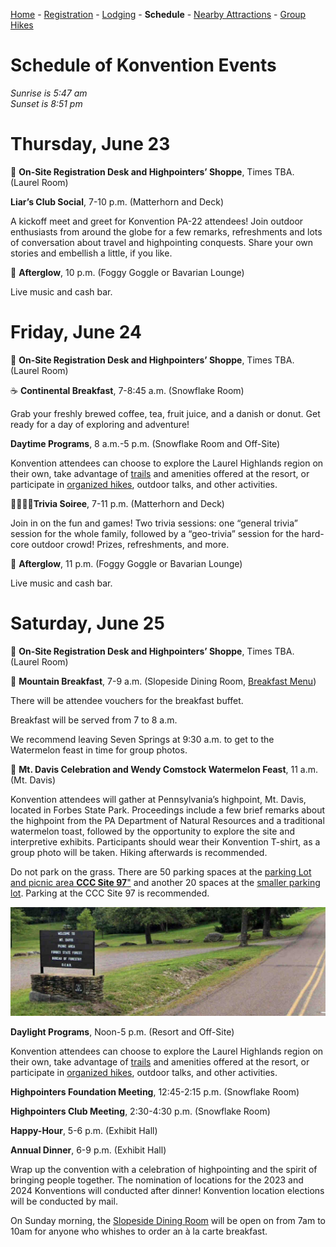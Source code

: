 [Home](index.md) - [Registration](registration.md) - [Lodging](lodging.md) - **Schedule** - [Nearby Attractions](nearby-attractions.md) - [Group Hikes](group-hikes.md) 

# Schedule of Konvention Events
_Sunrise is 5:47 am_<br/>
_Sunset is 8:51 pm_

# Thursday, June 23

📃 **On-Site Registration Desk and Highpointers’ Shoppe**, Times TBA. (Laurel Room)

**Liar’s Club Social**, 7-10 p.m. (Matterhorn and Deck)

A kickoff meet and greet for Konvention PA-22 attendees!  Join outdoor enthusiasts from around the globe for a few remarks, refreshments and lots of conversation about travel and highpointing conquests.  Share your own stories and embellish a little, if you like.  

🥽 **Afterglow**, 10 p.m. (Foggy Goggle or Bavarian Lounge)

Live music and cash bar.

# Friday, June 24

📃 **On-Site Registration Desk and Highpointers’ Shoppe**, Times TBA. (Laurel Room)

☕ **Continental Breakfast**, 7-8:45 a.m. (Snowflake Room)

Grab your freshly brewed coffee, tea, fruit juice, and a danish or donut. Get ready for a day of exploring and adventure! 

**Daytime Programs**, 8 a.m.-5 p.m. (Snowflake Room and Off-Site)

Konvention attendees can choose to explore the Laurel Highlands region on their own, take advantage of [trails](https://ogden-images-pagely.s3.amazonaws.com/www.7springs.com/images/2020/05/SummerTrailGuide_2020_pg1.pdf) and amenities offered at the resort, or participate in [organized hikes](group-hikes.md), outdoor talks, and other activities.

🙋‍♀️🙋‍♂️**Trivia Soiree**, 7-11 p.m. (Matterhorn and Deck)

Join in on the fun and games! Two trivia sessions: one “general trivia” session for the whole family, followed by a “geo-trivia” session for the hard-core outdoor crowd! Prizes, refreshments, and more.

🥽 **Afterglow**, 11 p.m. (Foggy Goggle or Bavarian Lounge)

Live music and cash bar.


# Saturday, June 25 

📃 **On-Site Registration Desk and Highpointers’ Shoppe**, Times TBA. (Laurel Room)

🥞 **Mountain Breakfast**, 7-9 a.m. (Slopeside Dining Room, [Breakfast Menu](https://ogden_images.s3.amazonaws.com/www.7springs.com/images/2021/01/slopeside-breakfast-113020_web.pdf))

There will be attendee vouchers for the breakfast buffet.

Breakfast will be served from 7 to 8 a.m.

We recommend leaving Seven Springs at 9:30 a.m. to get to the Watermelon feast in time for group photos.

🍉 **Mt. Davis Celebration and Wendy Comstock Watermelon Feast**, 11 a.m. (Mt. Davis)

Konvention attendees will gather at Pennsylvania’s highpoint, Mt. Davis, located in Forbes State Park. Proceedings include a few brief remarks about the highpoint from the PA Department of Natural Resources and a traditional watermelon toast, followed by the opportunity to explore the site and interpretive exhibits.  Participants should wear their Konvention T-shirt, as a group photo will be taken. Hiking afterwards is recommended.

Do not park on the grass. There are 50 parking spaces at the [parking Lot and picnic area **CCC Site 97**"](https://goo.gl/maps/AeG4EXsmWeRRkCQh6) and another 20 spaces at the [smaller parking lot](https://goo.gl/maps/AeG4EXsmWeRRkCQh6). Parking at the CCC Site 97 is recommended.

![image](WelcomeToMtDavisPicnicAreaForbesStateForestBureauOfForestryDCNR.jpg)


**Daylight Programs**, Noon-5 p.m. (Resort and Off-Site)

Konvention attendees can choose to explore the Laurel Highlands region on their own, take advantage of [trails](https://ogden-images-pagely.s3.amazonaws.com/www.7springs.com/images/2020/05/SummerTrailGuide_2020_pg1.pdf) and amenities offered at the resort, or participate in [organized hikes](group-hikes.md), outdoor talks, and other activities.

**Highpointers Foundation Meeting**, 12:45-2:15 p.m. (Snowflake Room)

**Highpointers Club Meeting**, 2:30-4:30 p.m. (Snowflake Room)

**Happy-Hour**,  5-6 p.m. (Exhibit Hall)

 **Annual Dinner**, 6-9 p.m. (Exhibit Hall)

Wrap up the convention with a celebration of highpointing and the spirit of bringing people together.  The nomination of locations for the 2023 and 2024 Konventions will conducted after dinner! Konvention location elections will be conducted by mail.

On Sunday morning, the [Slopeside Dining Room](https://ogden_images.s3.amazonaws.com/www.7springs.com/images/2021/01/slopeside-breakfast-113020_web.pdf) will be open on from 7am to 10am for anyone who whishes to order an à la carte breakfast.